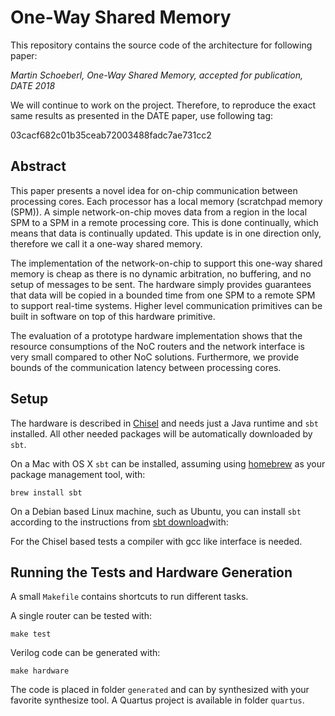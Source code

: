 # One-Way Shared Memory

This repository contains the source code of the architecture for following paper:

*Martin Schoeberl, One-Way Shared Memory, accepted for publication, DATE 2018*

We will continue to work on the project. Therefore, to reproduce the exact
same results as presented in the DATE paper, use following tag:

03cacf682c01b35ceab72003488fadc7ae731cc2


## Abstract

This paper presents a novel idea for on-chip communication between processing cores.
Each processor has a local memory (scratchpad memory (SPM)). A simple network-on-chip
moves data from a region in the local SPM to a SPM in a remote processing core.
This is done continually, which means that data is continually updated.
This update is in one direction only, therefore we call it a one-way shared memory.

The implementation of the network-on-chip to support this one-way shared memory
is cheap as there is no dynamic arbitration, no buffering, and no setup of
messages to be sent.
The hardware simply provides guarantees that data will be copied in a bounded time
from one SPM to a remote SPM to support real-time systems.
Higher level communication primitives can be built in software on top of this
hardware primitive.

The evaluation of a prototype hardware implementation shows that the resource
consumptions of the NoC routers and the network interface is very small compared
to other NoC solutions. Furthermore, we provide bounds of the communication latency
between processing cores.

## Setup

The hardware is described in [Chisel](https://chisel.eecs.berkeley.edu/)
and needs just a Java runtime and `sbt` installed. All other needed packages
will be automatically downloaded by `sbt`.


On a Mac with OS X `sbt` can be installed, assuming using [homebrew](http://brew.sh/)
as your package management tool, with:
```
brew install sbt
```

On a Debian based Linux machine, such as Ubuntu, you can install `sbt` according to the instructions from [sbt download](https://www.scala-sbt.org/download.html)with:

For the Chisel based tests a compiler with gcc like interface is needed.

## Running the Tests and Hardware Generation

A small `Makefile` contains shortcuts to run different tasks.

A single router can be tested with:
```
make test
```

Verilog code can be generated with:
```
make hardware
```
The code is placed in folder `generated` and can by synthesized with your
favorite synthesize tool. A Quartus project is available in folder `quartus`.
